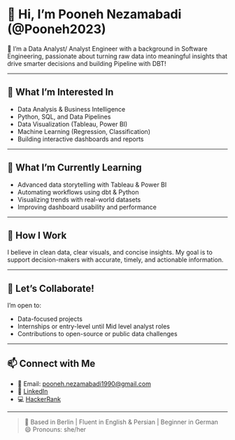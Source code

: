 # 👋 Hi, I’m Pooneh Nezamabadi (@Pooneh2023)

🎯 I’m a Data Analyst/ Analyst Engineer with a background in Software Engineering, passionate about turning raw data into meaningful insights that drive smarter decisions and building Pipeline with DBT!

---

## 👀 What I’m Interested In
- Data Analysis & Business Intelligence  
- Python, SQL, and Data Pipelines  
- Data Visualization (Tableau, Power BI)  
- Machine Learning (Regression, Classification)  
- Building interactive dashboards and reports  

---

## 🌱 What I’m Currently Learning
- Advanced data storytelling with Tableau & Power BI  
- Automating workflows using dbt & Python  
- Visualizing trends with real-world datasets  
- Improving dashboard usability and performance

---

## 💬 How I Work
I believe in clean data, clear visuals, and concise insights. My goal is to support decision-makers with accurate, timely, and actionable information.

---

## 🤝 Let’s Collaborate!
I’m open to:
- Data-focused projects
- Internships or entry-level until Mid level analyst roles
- Contributions to open-source or public data challenges

---

## 📫 Connect with Me
- 📧 Email: pooneh.nezamabadi1990@gmail.com  
- 🔗 [LinkedIn](https://www.linkedin.com/in/pooneh-nezamabadi)  
- 💻 [HackerRank](https://www.hackerrank.com/profile/pooneh_nezamaba1)

---

> 📍 Based in Berlin | Fluent in English & Persian | Beginner in German  
> 😄 Pronouns: she/her  
